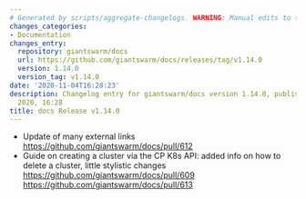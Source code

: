```yaml
---
# Generated by scripts/aggregate-changelogs. WARNING: Manual edits to this files will be overwritten.
changes_categories:
- Documentation
changes_entry:
  repository: giantswarm/docs
  url: https://github.com/giantswarm/docs/releases/tag/v1.14.0
  version: 1.14.0
  version_tag: v1.14.0
date: '2020-11-04T16:28:23'
description: Changelog entry for giantswarm/docs version 1.14.0, published on 04 November
  2020, 16:28
title: docs Release v1.14.0
---
```


- Update of many external links https://github.com/giantswarm/docs/pull/612
- Guide on creating a cluster via the CP K8s API: added info on how to delete a cluster, little stylistic changes https://github.com/giantswarm/docs/pull/609 https://github.com/giantswarm/docs/pull/613
